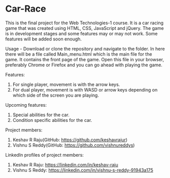 # Car-Race

This is the final project for the Web Technologies-1 course. It is a car racing game that was created using HTML, CSS, JavaScript and jQuery. The game is in development stages and some features may or may not work. Some features will be added soon enough.

Usage - Download or clone the repository and navigate to the folder. In here there will be a file called Main_menu.html which is the main file for the game. It contains the front page of the game. Open this file in your browser, preferably Chrome or Firefox and you can go ahead with playing the game.

Features:
1) For single player, movement is with the arrow keys.
2) For dual player, movement is with WASD or arrow keys depending on which side of the screen you are playing.

Upcoming features:
1) Special abilities for the car.
2) Condition specific abilities for the car.

Project members:
1) Keshav R Raju(GitHub: https://github.com/keshavrajur)
2) Vishnu S Reddy(GitHub: https://github.com/vishnureddys)

LinkedIn profiles of project members:
1) Keshav R Raju: https://linkedin.com/in/keshav-raju
2) Vishnu S Reddy: https://linkedin.com/in/vishnu-s-reddy-91943a175
